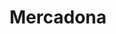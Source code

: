 ---
title: "Mercadona"
url: /marbella/mercadona-calle-dona-fca-carrillo-dona-paquita/
shop: supermercado
---